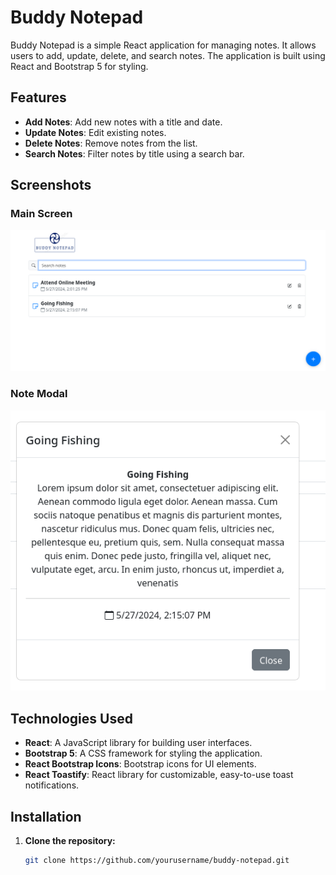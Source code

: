 # Buddy Notepad

Buddy Notepad is a simple React application for managing notes. It allows users to add, update, delete, and search notes. The application is built using React and Bootstrap 5 for styling.

## Features

- **Add Notes**: Add new notes with a title and date.
- **Update Notes**: Edit existing notes.
- **Delete Notes**: Remove notes from the list.
- **Search Notes**: Filter notes by title using a search bar.

## Screenshots

### Main Screen
![Main Screen](public/images/Screenshot(1).png)

### Note Modal
![Note Modal](public/images/Screenshot(2).png)

## Technologies Used

- **React**: A JavaScript library for building user interfaces.
- **Bootstrap 5**: A CSS framework for styling the application.
- **React Bootstrap Icons**: Bootstrap icons for UI elements.
- **React Toastify**: React library for customizable, easy-to-use toast notifications.

## Installation

1. **Clone the repository:**

   ```sh
   git clone https://github.com/yourusername/buddy-notepad.git
